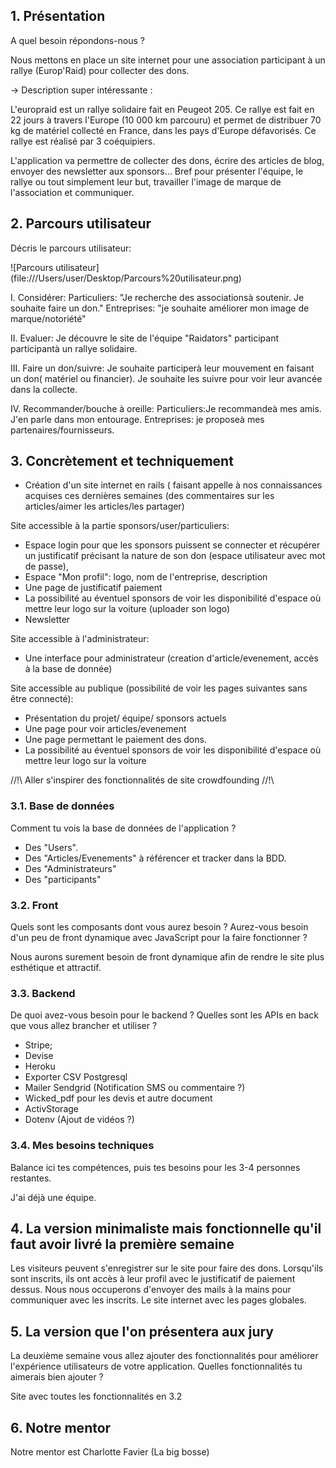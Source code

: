 ## 1. Présentation

A quel besoin répondons-nous ?

Nous mettons en place un site internet pour une association participant à un rallye (Europ'Raid) pour collecter des dons.

-> Description super intéressante :

L'europraid est un rallye solidaire fait en Peugeot 205. Ce rallye est fait en 22 jours à travers l'Europe (10 000 km parcouru) et permet de distribuer 70 kg de matériel collecté en France, dans les pays d'Europe défavorisés. Ce rallye est réalisé par 3 coéquipiers. 

L'application va permettre de collecter des dons, écrire des articles de blog, envoyer des newsletter aux sponsors... Bref pour présenter l'équipe, le rallye ou tout simplement leur but, travailler l'image de marque de l'association et communiquer.

## 2. Parcours utilisateur
Décris le parcours utilisateur: 

![Parcours utilisateur]
(file:///Users/user/Desktop/Parcours%20utilisateur.png)      

I. Considérer: Particuliers: "Je recherche des associationsà soutenir. Je souhaite faire un don."
               Entreprises: "je souhaite améliorer mon image de marque/notoriété"

II. Evaluer: Je découvre le site de l'équipe "Raidators" participant participantà un rallye solidaire.

III. Faire un don/suivre: Je souhaite participerà leur mouvement en faisant un don( matériel ou financier). Je souhaite les suivre pour voir leur avancée dans la collecte.

IV. Recommander/bouche à oreille: Particuliers:Je recommandeà mes amis. J'en parle dans mon entourage.
                                  Entreprises: je proposeà mes partenaires/fournisseurs.
 

## 3. Concrètement et techniquement

- Création d'un site internet en rails ( faisant appelle à nos connaissances acquises ces dernières semaines (des commentaires sur les articles/aimer les articles/les partager)

Site accessible à la partie sponsors/user/particuliers:
- Espace login pour que les sponsors puissent se connecter et récupérer un justificatif précisant la nature de son don (espace utilisateur avec mot de passe),
- Espace "Mon profil": logo, nom de l'entreprise, description
- Une page de justificatif paiement
- La possibilité au éventuel sponsors de voir les disponibilité d'espace où mettre leur logo sur la voiture (uploader son logo)
- Newsletter

Site accessible à l'administrateur:
- Une interface pour administrateur (creation d'article/evenement, accès à la base de donnée)


Site accessible au publique (possibilité de voir les pages suivantes sans être connecté):
- Présentation du projet/ équipe/ sponsors actuels
- Une page pour voir articles/evenement
- Une page permettant le paiement des dons.
- La possibilité au éventuel sponsors de voir les disponibilité d'espace où mettre leur logo sur la voiture 

//!\\ Aller s'inspirer des  fonctionnalités de site crowdfounding //!\\


### 3.1. Base de données
Comment tu vois la base de données de l'application ?

- Des "Users". 
- Des "Articles/Evenements" à référencer et tracker dans la BDD.
- Des "Administrateurs"
- Des "participants"

### 3.2. Front
Quels sont les composants dont vous aurez besoin ? Aurez-vous besoin d'un peu de front dynamique avec JavaScript pour la faire fonctionner ? 

Nous aurons surement besoin de front dynamique afin de rendre le site plus esthétique et attractif.

### 3.3. Backend
De quoi avez-vous besoin pour le backend ? Quelles sont les APIs en back que vous allez brancher et utiliser ?

- Stripe;
- Devise
- Heroku
- Exporter CSV Postgresql
- Mailer Sendgrid
(Notification SMS ou commentaire ?)
- Wicked_pdf pour les devis et autre document
- ActivStorage
- Dotenv
(Ajout de vidéos ?)

### 3.4. Mes besoins techniques
Balance ici tes compétences, puis tes besoins pour les 3-4 personnes restantes.

J'ai déjà une équipe.


## 4. La version minimaliste mais fonctionnelle qu'il faut avoir livré la première semaine

Les visiteurs peuvent s'enregistrer sur le site pour faire des dons. Lorsqu'ils sont inscrits, ils ont accès à leur profil avec le justificatif de paiement dessus. Nous nous occuperons d'envoyer des mails à la mains pour communiquer avec les inscrits.
Le site internet avec les pages globales.

## 5. La version que l'on présentera aux jury
La deuxième semaine vous allez ajouter des fonctionnalités pour améliorer l'expérience utilisateurs de votre application. Quelles fonctionnalités tu aimerais bien ajouter ?

Site avec toutes les fonctionnalités en 3.2

## 6. Notre mentor

Notre mentor est Charlotte Favier (La big bosse)